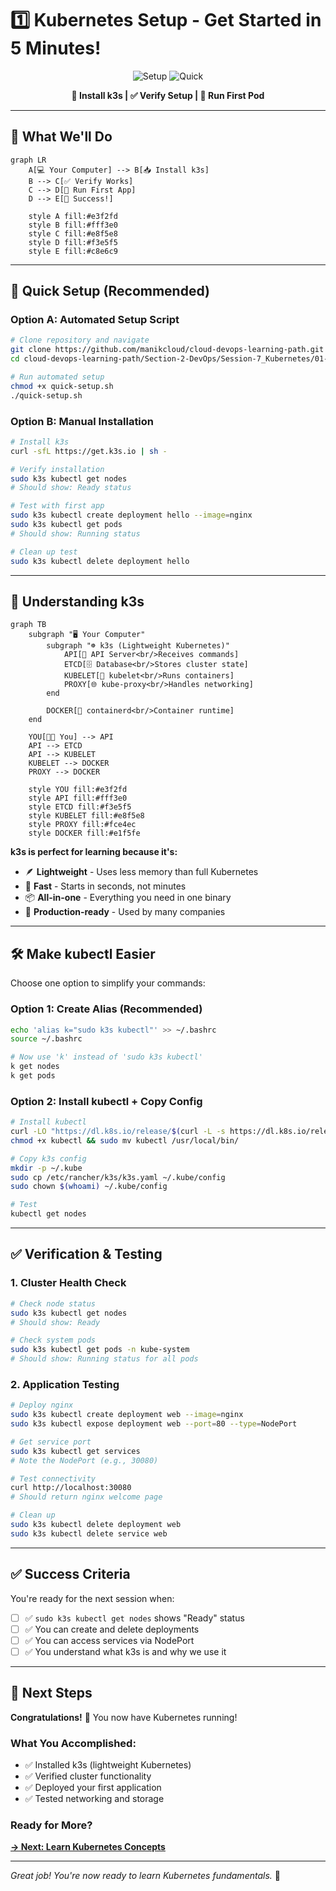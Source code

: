 # 1️⃣ Kubernetes Setup - Get Started in 5 Minutes!

<div align="center">

![Setup](https://img.shields.io/badge/Setup-k3s-blue?style=for-the-badge&logo=kubernetes&logoColor=white)
![Quick](https://img.shields.io/badge/Quick-Setup-green?style=for-the-badge&logo=rocket&logoColor=white)

**🎯 Install k3s | ✅ Verify Setup | 🚀 Run First Pod**

</div>

---

## 🎯 What We'll Do

```mermaid
graph LR
    A[💻 Your Computer] --> B[📥 Install k3s]
    B --> C[✅ Verify Works]
    C --> D[🚀 Run First App]
    D --> E[🎉 Success!]
    
    style A fill:#e3f2fd
    style B fill:#fff3e0
    style C fill:#e8f5e8
    style D fill:#f3e5f5
    style E fill:#c8e6c9
```

---

## 🚀 Quick Setup (Recommended)

### **Option A: Automated Setup Script**
```bash
# Clone repository and navigate
git clone https://github.com/manikcloud/cloud-devops-learning-path.git
cd cloud-devops-learning-path/Section-2-DevOps/Session-7_Kubernetes/01-setup

# Run automated setup
chmod +x quick-setup.sh
./quick-setup.sh
```

### **Option B: Manual Installation**
```bash
# Install k3s
curl -sfL https://get.k3s.io | sh -

# Verify installation
sudo k3s kubectl get nodes
# Should show: Ready status

# Test with first app
sudo k3s kubectl create deployment hello --image=nginx
sudo k3s kubectl get pods
# Should show: Running status

# Clean up test
sudo k3s kubectl delete deployment hello
```

---

## 🎯 Understanding k3s

```mermaid
graph TB
    subgraph "🖥️ Your Computer"
        subgraph "☸️ k3s (Lightweight Kubernetes)"
            API[📡 API Server<br/>Receives commands]
            ETCD[🗄️ Database<br/>Stores cluster state]
            KUBELET[🤖 kubelet<br/>Runs containers]
            PROXY[🌐 kube-proxy<br/>Handles networking]
        end
        
        DOCKER[🐳 containerd<br/>Container runtime]
    end
    
    YOU[👨‍💻 You] --> API
    API --> ETCD
    API --> KUBELET
    KUBELET --> DOCKER
    PROXY --> DOCKER
    
    style YOU fill:#e3f2fd
    style API fill:#fff3e0
    style ETCD fill:#f3e5f5
    style KUBELET fill:#e8f5e8
    style PROXY fill:#fce4ec
    style DOCKER fill:#e1f5fe
```

**k3s is perfect for learning because it's:**
- 🪶 **Lightweight** - Uses less memory than full Kubernetes
- 🚀 **Fast** - Starts in seconds, not minutes
- 📦 **All-in-one** - Everything you need in one binary
- 🎯 **Production-ready** - Used by many companies

---

## 🛠️ Make kubectl Easier

Choose one option to simplify your commands:

### **Option 1: Create Alias (Recommended)**
```bash
echo 'alias k="sudo k3s kubectl"' >> ~/.bashrc
source ~/.bashrc

# Now use 'k' instead of 'sudo k3s kubectl'
k get nodes
k get pods
```

### **Option 2: Install kubectl + Copy Config**
```bash
# Install kubectl
curl -LO "https://dl.k8s.io/release/$(curl -L -s https://dl.k8s.io/release/stable.txt)/bin/linux/amd64/kubectl"
chmod +x kubectl && sudo mv kubectl /usr/local/bin/

# Copy k3s config
mkdir -p ~/.kube
sudo cp /etc/rancher/k3s/k3s.yaml ~/.kube/config
sudo chown $(whoami) ~/.kube/config

# Test
kubectl get nodes
```

---

## ✅ Verification & Testing

### **1. Cluster Health Check**
```bash
# Check node status
sudo k3s kubectl get nodes
# Should show: Ready

# Check system pods
sudo k3s kubectl get pods -n kube-system
# Should show: Running status for all pods
```

### **2. Application Testing**
```bash
# Deploy nginx
sudo k3s kubectl create deployment web --image=nginx
sudo k3s kubectl expose deployment web --port=80 --type=NodePort

# Get service port
sudo k3s kubectl get services
# Note the NodePort (e.g., 30080)

# Test connectivity
curl http://localhost:30080
# Should return nginx welcome page

# Clean up
sudo k3s kubectl delete deployment web
sudo k3s kubectl delete service web
```

---

## ✅ Success Criteria

You're ready for the next session when:

- [ ] ✅ `sudo k3s kubectl get nodes` shows "Ready" status
- [ ] ✅ You can create and delete deployments
- [ ] ✅ You can access services via NodePort
- [ ] ✅ You understand what k3s is and why we use it

---

## 🚀 Next Steps

**Congratulations!** 🎉 You now have Kubernetes running!

### **What You Accomplished:**
- ✅ Installed k3s (lightweight Kubernetes)
- ✅ Verified cluster functionality
- ✅ Deployed your first application
- ✅ Tested networking and storage

### **Ready for More?**
**[→ Next: Learn Kubernetes Concepts](../02-k8s-concepts/)**

---

*Great job! You're now ready to learn Kubernetes fundamentals.* 🚀
